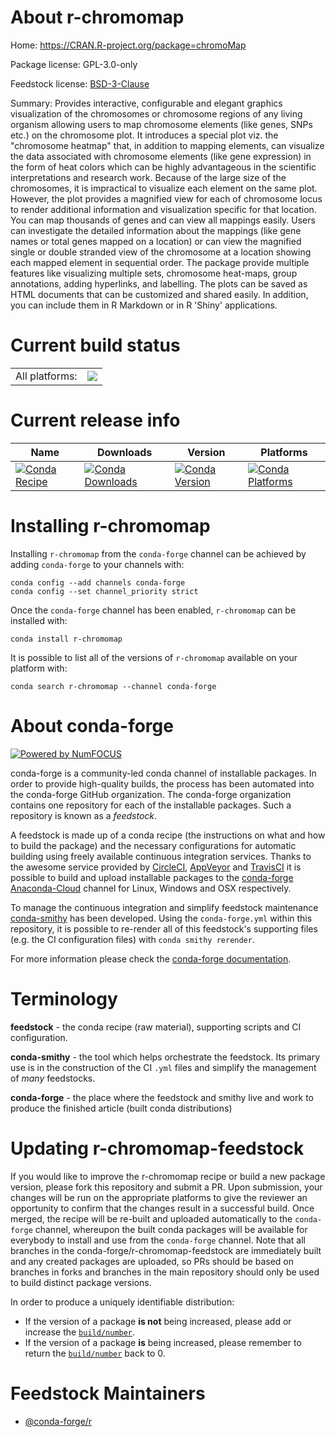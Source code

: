 About r-chromomap
=================

Home: https://CRAN.R-project.org/package=chromoMap

Package license: GPL-3.0-only

Feedstock license: [BSD-3-Clause](https://github.com/conda-forge/r-chromomap-feedstock/blob/master/LICENSE.txt)

Summary: Provides interactive, configurable and elegant graphics visualization of the chromosomes or chromosome regions of any living organism allowing users to map chromosome elements (like genes, SNPs etc.) on the chromosome plot. It introduces a special plot viz. the "chromosome heatmap" that, in addition to mapping elements, can visualize the data associated with chromosome elements (like gene expression) in the form of heat colors which can be highly advantageous in the scientific interpretations and research work. Because of the large size of the chromosomes, it is impractical to visualize each element on the same plot. However, the plot provides a magnified view for each of chromosome locus to render additional information and visualization specific for that location. You can map thousands of genes and can view all mappings easily. Users can investigate the detailed information about the mappings (like gene names or total genes mapped on a location) or can view the magnified single or double stranded view of the chromosome at a location showing each mapped element in sequential order. The package provide multiple features like visualizing multiple sets, chromosome heat-maps, group annotations, adding hyperlinks, and labelling. The plots can be saved as HTML documents that can be customized and shared easily. In addition, you can include them in R Markdown or in R 'Shiny' applications.

Current build status
====================


<table><tr><td>All platforms:</td>
    <td>
      <a href="https://dev.azure.com/conda-forge/feedstock-builds/_build/latest?definitionId=14514&branchName=master">
        <img src="https://dev.azure.com/conda-forge/feedstock-builds/_apis/build/status/r-chromomap-feedstock?branchName=master">
      </a>
    </td>
  </tr>
</table>

Current release info
====================

| Name | Downloads | Version | Platforms |
| --- | --- | --- | --- |
| [![Conda Recipe](https://img.shields.io/badge/recipe-r--chromomap-green.svg)](https://anaconda.org/conda-forge/r-chromomap) | [![Conda Downloads](https://img.shields.io/conda/dn/conda-forge/r-chromomap.svg)](https://anaconda.org/conda-forge/r-chromomap) | [![Conda Version](https://img.shields.io/conda/vn/conda-forge/r-chromomap.svg)](https://anaconda.org/conda-forge/r-chromomap) | [![Conda Platforms](https://img.shields.io/conda/pn/conda-forge/r-chromomap.svg)](https://anaconda.org/conda-forge/r-chromomap) |

Installing r-chromomap
======================

Installing `r-chromomap` from the `conda-forge` channel can be achieved by adding `conda-forge` to your channels with:

```
conda config --add channels conda-forge
conda config --set channel_priority strict
```

Once the `conda-forge` channel has been enabled, `r-chromomap` can be installed with:

```
conda install r-chromomap
```

It is possible to list all of the versions of `r-chromomap` available on your platform with:

```
conda search r-chromomap --channel conda-forge
```


About conda-forge
=================

[![Powered by
NumFOCUS](https://img.shields.io/badge/powered%20by-NumFOCUS-orange.svg?style=flat&colorA=E1523D&colorB=007D8A)](https://numfocus.org)

conda-forge is a community-led conda channel of installable packages.
In order to provide high-quality builds, the process has been automated into the
conda-forge GitHub organization. The conda-forge organization contains one repository
for each of the installable packages. Such a repository is known as a *feedstock*.

A feedstock is made up of a conda recipe (the instructions on what and how to build
the package) and the necessary configurations for automatic building using freely
available continuous integration services. Thanks to the awesome service provided by
[CircleCI](https://circleci.com/), [AppVeyor](https://www.appveyor.com/)
and [TravisCI](https://travis-ci.com/) it is possible to build and upload installable
packages to the [conda-forge](https://anaconda.org/conda-forge)
[Anaconda-Cloud](https://anaconda.org/) channel for Linux, Windows and OSX respectively.

To manage the continuous integration and simplify feedstock maintenance
[conda-smithy](https://github.com/conda-forge/conda-smithy) has been developed.
Using the ``conda-forge.yml`` within this repository, it is possible to re-render all of
this feedstock's supporting files (e.g. the CI configuration files) with ``conda smithy rerender``.

For more information please check the [conda-forge documentation](https://conda-forge.org/docs/).

Terminology
===========

**feedstock** - the conda recipe (raw material), supporting scripts and CI configuration.

**conda-smithy** - the tool which helps orchestrate the feedstock.
                   Its primary use is in the construction of the CI ``.yml`` files
                   and simplify the management of *many* feedstocks.

**conda-forge** - the place where the feedstock and smithy live and work to
                  produce the finished article (built conda distributions)


Updating r-chromomap-feedstock
==============================

If you would like to improve the r-chromomap recipe or build a new
package version, please fork this repository and submit a PR. Upon submission,
your changes will be run on the appropriate platforms to give the reviewer an
opportunity to confirm that the changes result in a successful build. Once
merged, the recipe will be re-built and uploaded automatically to the
`conda-forge` channel, whereupon the built conda packages will be available for
everybody to install and use from the `conda-forge` channel.
Note that all branches in the conda-forge/r-chromomap-feedstock are
immediately built and any created packages are uploaded, so PRs should be based
on branches in forks and branches in the main repository should only be used to
build distinct package versions.

In order to produce a uniquely identifiable distribution:
 * If the version of a package **is not** being increased, please add or increase
   the [``build/number``](https://docs.conda.io/projects/conda-build/en/latest/resources/define-metadata.html#build-number-and-string).
 * If the version of a package **is** being increased, please remember to return
   the [``build/number``](https://docs.conda.io/projects/conda-build/en/latest/resources/define-metadata.html#build-number-and-string)
   back to 0.

Feedstock Maintainers
=====================

* [@conda-forge/r](https://github.com/conda-forge/r/)

